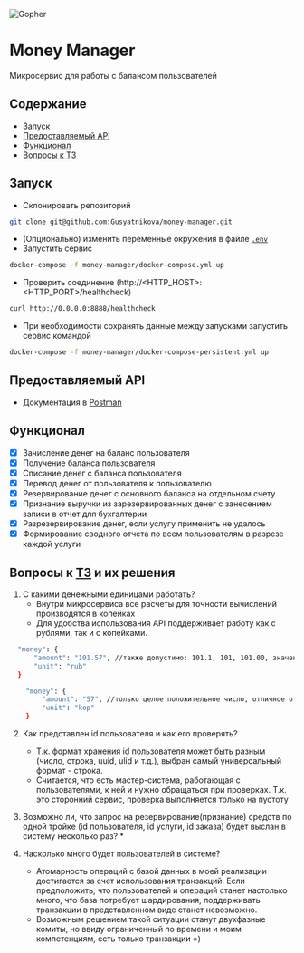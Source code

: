 ![Gopher](https://user-images.githubusercontent.com/29982395/200129257-71a4c973-78ad-43e6-a1b3-353427fee487.jpeg)
# Money Manager

Микросервис для работы с балансом пользователей


## Содержание
- [Запуск](#запуск)
- [Предоставляемый API](#предоставляемый-api)
- [Функционал](#функционал)
- [Вопросы к ТЗ](#вопросы-к-тз-и-их-решения)

## Запуск
- Склонировать репозиторий
```sh
git clone git@github.com:Gusyatnikova/money-manager.git   
```
- (Опционально) изменить переменные окружения в файле [`.env`](.env)
- Запустить сервис
```sh
docker-compose -f money-manager/docker-compose.yml up
```
- Проверить соединение (http://<HTTP_HOST>:<HTTP_PORT>/healthcheck)
```sh
curl http://0.0.0.0:8888/healthcheck
```
- При необходимости сохранять данные между запусками запустить сервис командой
```sh
docker-compose -f money-manager/docker-compose-persistent.yml up
```

## Предоставляемый API
- Документация в [Postman](https://documenter.getpostman.com/view/17987701/2s8YYBRmmE)

## Функционал
- [x] Зачисление денег на баланс пользователя
- [x] Получение баланса пользователя
- [x] Списание денег с баланса пользователя
- [x] Перевод денег от пользователя к пользователю
- [x] Резервирование денег с основного баланса на отдельном счету
- [x] Признание выручки из зарезервированных денег с занесением записи в отчет для бухгалтерии
- [x] Разрезервирование денег, если услугу применить не удалось
- [x] Формирование сводного отчета по всем пользователям в разрезе каждой услуги

## Вопросы к [ТЗ](https://github.com/avito-tech/internship_backend_2022) и их решения
1. С какими денежными единицами работать?
    * Внутри микросервиса все расчеты для точности вычислений производятся в копейках
    * Для удобства использования API поддерживает работу как с рублями, так и с копейками.
  ```sh
    "money": {
        "amount": "101.57", //также допустимо: 101.1, 101, 101.00, значение 0 недопустимо
        "unit": "rub"
    }
```  
```sh
    "money": {
        "amount": "57", //только целое положительное число, отличное от 0
        "unit": "kop"
    }
```
2. Как представлен id пользователя и как его проверять?
   * Т.к. формат хранения id пользователя может быть разным (число, строка, uuid, ulid и т.д.), выбран самый универсальный формат - строка.
   * Считается, что есть мастер-система, работающая с пользователями, к ней и нужно обращаться при проверках. Т.к. это сторонний сервис, проверка выполняется только на пустоту
3. Возможно ли, что запрос на резервирование(признание) средств по одной тройке (id пользователя, id услуги, id заказа)
   будет выслан в систему несколько раз?
   * 

5. Насколько много будет пользователей в системе?
   * Атомарность операций с базой данных в моей реализации достигается за счет использования транзакций. Если предположить, что 
   пользователей и операций станет настолько много, что база потребует шардирования, поддерживать транзакции в представленном виде станет невозможно.
   * Возможным решением такой ситуации станут двухфазные комиты, но ввиду ограниченный по времени и моим компетенциям, есть только транзакции =)
##
